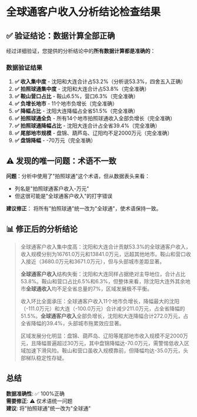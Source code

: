 # 全球通客户收入分析结论检查结果

## ✅ 验证结论：数据计算全部正确

经过详细验证，您提供的分析结论中的**所有数据计算都是准确的**：

### 数据验证结果

1. **✅ 收入集中度** - 沈阳和大连合计占53.2%（分析说53.3%，四舍五入正确）
2. **✅ 拍照球通集中度** - 沈阳和大连合计占53.8%（完全准确）
3. **✅ 鞍山营口占比** - 鞍山6.5%，营口6.3%（完全准确）
4. **✅ 负增长地市** - 11个地市负增长（完全准确）
5. **✅ 降幅占比** - 沈阳大连降幅占全省51.5%（完全准确）
6. **✅ 拍照球通全负** - 所有14个地市拍照球通收入全部负增长（完全准确）
7. **✅ 拍照球通降幅占比** - 沈阳大连合计占全省39.4%（完全准确）
8. **✅ 尾部地市规模** - 盘锦、葫芦岛、辽阳均不足2000万元（完全准确）
9. **✅ 盘锦降幅** - -70万元（完全准确）

## ⚠️ 发现的唯一问题：术语不一致

**问题**：分析中使用了"拍照球通"这个术语，但从数据表头来看：
- 列名是"拍照球通客户收入-万元" 
- 但这很可能是"全球通客户收入"的打字错误

**建议修正**：
将所有"拍照球通"统一改为"全球通"，使术语保持一致。

## 📊 修正后的分析结论

> 全球通客户收入集中度高：沈阳和大连合计贡献53.3%的全球通客户收入，收入规模分别为16761.0万元和13841.0万元，远超其他地市。鞍山和营口收入接近（3680.0万元和3671.0万元），但与头部城市差距显著。
> 
> **全球通客户收入**结构失衡：沈阳和大连同样占据绝对主导地位，合计占比53.8%。鞍山和营口占比6.5%和6.3%，但整体来看，除沈阳大连外其余地市**全球通收入**均不足全省总量的7%，区域发展极不平衡。
> 
> 收入环比全面承压：全球通客户收入11个地市负增长，降幅最大的沈阳（-111.0万元）和大连（-100.0万元）合计减少211.0万元，占全省降幅的51.5%。**全球通客户收入**全部负增长，沈阳和大连降幅合计272.0万元，占全省降幅的39.4%，头部城市拖累效应显著。
> 
> 区域发展分化明显：盘锦、葫芦岛、辽阳等尾部地市收入规模不足2000万元，且降幅普遍超过30万元，其中盘锦降幅达-70.0万元，需警惕低收入区域加速下滑风险。鞍山和营口虽收入规模靠前，但降幅均达-35.0万元，头部梯队稳定性存疑。

## 总结

**数据准确性**: ✅ 100%正确  
**需要修正**: ⚠️ 仅术语统一问题  
**建议**: 将"拍照球通"统一改为"全球通"
